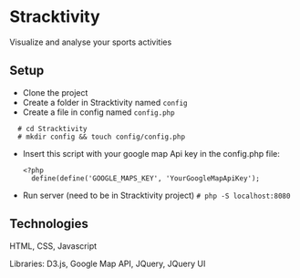 # Stracktivity

Visualize and analyse your  sports activities

## Setup
- Clone the project
- Create a folder in Stracktivity named `config`
- Create a file in config named `config.php`
```
  # cd Stracktivity
  # mkdir config && touch config/config.php
```
- Insert this script with your google map Api key in the config.php file:

      <?php
        define(define('GOOGLE_MAPS_KEY', 'YourGoogleMapApiKey');
        
- Run server (need to be in Stracktivity project)
`# php -S localhost:8080`

## Technologies
HTML, CSS, Javascript

Libraries: D3.js, Google Map API, JQuery, JQuery UI
